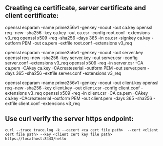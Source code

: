## Creating ca certificate, server certificate and client certificate:
openssl ecparam -name prime256v1 -genkey -noout -out ca.key 
openssl req -new -sha256 -key ca.key -out ca.csr -config root.conf -extensions v3_req
openssl x509 -req -sha256 -days 365 -in ca.csr -signkey ca.key -outform PEM -out ca.pem -extfile root.conf -extensions v3_req

openssl ecparam -name prime256v1 -genkey -noout -out server.key
openssl req -new -sha256 -key server.key -out server.csr -config server.conf -extensions v3_req
openssl x509 -req -in server.csr -CA ca.pem -CAkey ca.key -CAcreateserial -outform PEM -out server.pem -days 365 -sha256 -extfile server.conf -extensions v3_req

openssl ecparam -name prime256v1 -genkey -noout -out client.key
openssl req -new -sha256 -key client.key -out client.csr -config client.conf -extensions v3_req
openssl x509 -req -in client.csr -CA ca.pem -CAkey ca.key -CAcreateserial -outform PEM -out client.pem -days 365 -sha256 -extfile client.conf -extensions v3_req


## Use curl verify the server https endpoint:
```
curl --trace trace.log -k --cacert <ca cert file path>  --cert <client cert file path> --key <client cert key file path>  https://localhost:8443/hello
```
